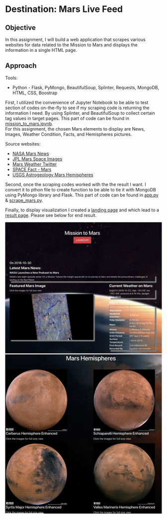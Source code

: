 # Destination: Mars Live Feed 

## Objective
In this assignment, I will build a web application that scrapes various websites for data related to the Mission to Mars and displays the information in a single HTML page. 

## Approach
Tools:

* Python - Flask, PyMongo, BeautifulSoup, Splinter, Requests, MongoDB, HTML, CSS, Boostrap 

First, I utilized the convenience of Jupyter Notebook to be able to test section of codes on-the-fly to see if my scraping code is returning the information I need. By using Splinter, and BeautifulSoup to collect certain tag values in target pages. This part of code can be found in [mission_to_mars.ipynb](https://github.com/Donthave1/Data_Analytics_Bootcamp_UCI/blob/master/02%20Assignments/11%20Destination%20Mars%20Live%20Feed/mission_to_mars.ipynb).  
For this assignment, the chosen Mars elements to display are News, Images, Weather Condition, Facts, and Hemispheres pictures.

Source websites:

* [NASA Mars News](https://mars.nasa.gov/news/?page=0&per_page=40&order=publish_date+desc%2Ccreated_at+desc&search=&category=19%2C165%2C184%2C204&blank_scope=Latest)
* [JPL Mars Space Images](https://www.jpl.nasa.gov/spaceimages/?search=&category=Mars)
* [Mars Weather Twitter](https://twitter.com/marswxreport?lang=en)
* [SPACE Fact - Mars](https://space-facts.com/mars/)
* [USGS Astrogeology Mars Hemispheres](https://astrogeology.usgs.gov/search/results?q=hemisphere+enhanced&k1=target&v1=Mars)

Second, once the scraping codes worked with the the result I want. I convert it to pthon file to create function to be able to tie it with MongoDB using PyMongo library and Flask. This part of code can be found in [app.py](https://github.com/Donthave1/Data_Analytics_Bootcamp_UCI/blob/master/02%20Assignments/11%20Destination%20Mars%20Live%20Feed/app.py) & [scrape_mars.py](https://github.com/Donthave1/Data_Analytics_Bootcamp_UCI/blob/master/02%20Assignments/11%20Destination%20Mars%20Live%20Feed/scrape_mars.py).  

Finally, to display visualization I created a [landing page](https://github.com/Donthave1/Data_Analytics_Bootcamp_UCI/blob/master/02%20Assignments/11%20Destination%20Mars%20Live%20Feed/templates/index.html) and which lead to a [result page](https://github.com/Donthave1/Data_Analytics_Bootcamp_UCI/blob/master/02%20Assignments/11%20Destination%20Mars%20Live%20Feed/templates/result.html). Please see below for end result.

![alt text](https://raw.githubusercontent.com/Donthave1/Data_Analytics_Bootcamp_UCI/master/02%20Assignments/11%20Destination%20Mars%20Live%20Feed/Archive/Screen%20Shot%202018-10-30%20at%207.06.01%20AM.png "final 1")
![alt text](https://raw.githubusercontent.com/Donthave1/Data_Analytics_Bootcamp_UCI/master/02%20Assignments/11%20Destination%20Mars%20Live%20Feed/Archive/Screen%20Shot%202018-10-30%20at%207.06.21%20AM.png "final 2")
